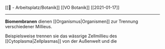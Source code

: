 [[📝 - Arbeitsplatz/Botanik]] [[VO Botanik]] [[2021-01-17]]

---

**Biomembranen** dienen [[Organismus|Organismen]] zur Trennung verschiedener Millieus.

Beispielsweise trennen sie das wässrige Zellmillieu des [[Cytoplasma|Zellplasmas]] von der Außenwelt und die 